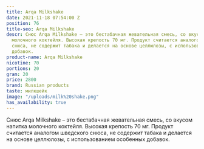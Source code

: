```yaml
---
title: Arqa Milkshake
date: 2021-11-18 07:54:00 Z
position: 76
title-seo: Arqa Milkshake
descr: Снюс Arqa Milkshake – это бестабачная жевательная смесь, со вкусом напитка
  молочного коктейля. Высокая крепость 70 мг. Продукт считается аналогом шведского
  снюса, не содержит табака и делается на основе целлюлозы, с использованием особенных
  добавок.
product-name: Arqa Milkshake
nicotine: 70
portions: 20
gram: 20
price: 2800
brand: Russian products
taste: милкшейк
image: "/uploads/milk%20shake.png"
has_availability: true
---
```


Снюс Arqa Milkshake – это бестабачная жевательная смесь, со вкусом напитка молочного коктейля. Высокая крепость 70 мг. Продукт считается аналогом шведского снюса, не содержит табака и делается на основе целлюлозы, с использованием особенных добавок.